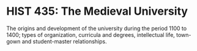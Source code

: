 # HIST 435: The Medieval University

The origins and development of the university during the period 1100 to 1400; types of organization, curricula and degrees, intellectual life, town-gown and student-master relationships.